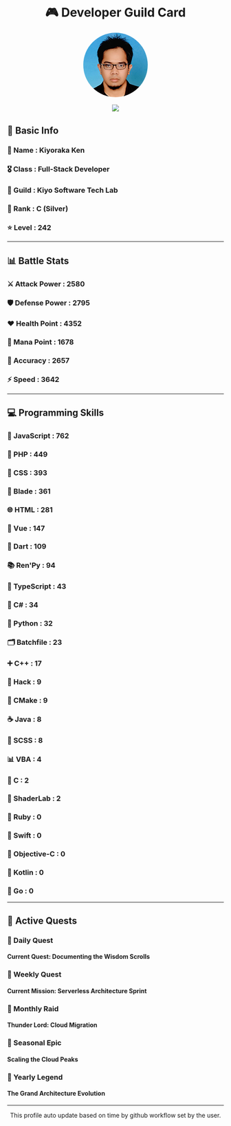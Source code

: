 <div align="center">

# 🎮 Developer Guild Card

<!-- Replace with your profile image -->
<img src="./assets/profile.png" width="150" height="150" style="border-radius: 50%"/>

![](https://komarev.com/ghpvc/?username=Kiyoraka&style=flat)
</div>

##  📌 Basic Info
### 👤 Name : Kiyoraka Ken
### 🎖️ Class : Full-Stack Developer
### 🎪 Guild : Kiyo Software Tech Lab 
### 🥈 Rank : C (Silver)
### ⭐ Level : 242

---
## 📊 Battle Stats

### ⚔️ Attack Power  : 2580 
### 🛡️ Defense Power : 2795 
### ❤️ Health Point  : 4352 
### 🔮 Mana Point    : 1678 
### 🎯 Accuracy      : 2657 
### ⚡ Speed         : 3642

---
## 💻 Programming Skills

### 📜 JavaScript : 762
### 🐘 PHP : 449
### 🎨 CSS : 393
### 🧷 Blade : 361
### 🌐 HTML : 281
### 💚 Vue : 147
### 🎯 Dart : 109
### 📚 Ren'Py : 94
### 🔷 TypeScript : 43
### 🎯 C# : 34
### 🐍 Python : 32
### 🗂️ Batchfile : 23
### ➕ C++ : 17
### 🧬 Hack : 9
### 🧱 CMake : 9
### ☕ Java : 8
### 🎨 SCSS : 8
### 📊 VBA : 4
### 🎯 C : 2
### 📄 ShaderLab : 2
### 💎 Ruby : 0
### 📱 Swift : 0
### 🍎 Objective-C : 0
### 🔰 Kotlin : 0
### 🐹 Go : 0

---
## 📜 Active Quests

### 🌅 Daily Quest

#### Current Quest: Documenting the Wisdom Scrolls

### 📅 Weekly Quest
#### Current Mission: Serverless Architecture Sprint

### 🌙 Monthly Raid
#### Thunder Lord: Cloud Migration

### 🌠 Seasonal Epic
#### Scaling the Cloud Peaks

### 👑 Yearly Legend
#### The Grand Architecture Evolution

---
<div align="center">
  This profile auto update based on time by github workflow set by the user.
</div>